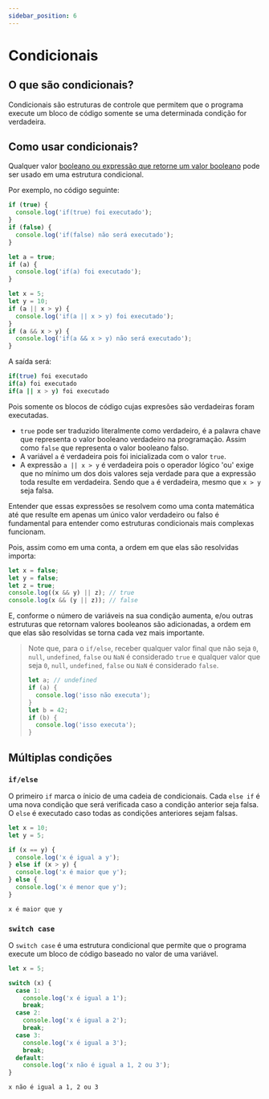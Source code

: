 ```yaml
---
sidebar_position: 6
---
```


# Condicionais

## O que são condicionais?

Condicionais são estruturas de controle que permitem que o programa execute um bloco de código somente se uma determinada condição for verdadeira.

## Como usar condicionais?

Qualquer valor [booleano ou expressão que retorne um valor booleano](pathname:///docs/javascript/programming-basics/data-types) pode ser usado em uma estrutura condicional.

Por exemplo, no código seguinte:

```js title="if.js"
if (true) {
  console.log('if(true) foi executado');
}
if (false) {
  console.log('if(false) não será executado');
}

let a = true;
if (a) {
  console.log('if(a) foi executado');
}

let x = 5;
let y = 10;
if (a || x > y) {
  console.log('if(a || x > y) foi executado');
}
if (a && x > y) {
  console.log('if(a && x > y) não será executado');
}
```

A saída será:

```bash title="if.js output"
if(true) foi executado
if(a) foi executado
if(a || x > y) foi executado
```

Pois somente os blocos de código cujas expresões são verdadeiras foram executadas.

- `true` pode ser traduzido literalmente como verdadeiro, é a palavra chave que representa o valor booleano verdadeiro na programação. Assim como `false` que representa o valor booleano falso.
- A variável `a` é verdadeira pois foi inicializada com o valor `true`.
- A expressão `a || x > y` é verdadeira pois o operador lógico 'ou' exige que no mínimo um dos dois valores seja verdade para que a expressão toda resulte em verdadeira. Sendo que `a` é verdadeira, mesmo que `x > y` seja falsa.

Entender que essas expressões se resolvem como uma conta matemática até que resulte em apenas um único valor verdadeiro ou falso é fundamental para entender como estruturas condicionais mais complexas funcionam.

Pois, assim como em uma conta, a ordem em que elas são resolvidas importa:

```js
let x = false;
let y = false;
let z = true;
console.log((x && y) || z); // true
console.log(x && (y || z)); // false
```

E, conforme o número de variáveis na sua condição aumenta, e/ou outras estruturas que retornam valores booleanos são adicionadas, a ordem em que elas são resolvidas se torna cada vez mais importante.

> Note que, para o `if/else`, receber qualquer valor final que não seja `0`, `null`, `undefined`, `false` ou `NaN` é considerado `true` e qualquer valor que seja `0`, `null`, `undefined`, `false` ou `NaN` é considerado `false`.
>
> ```js
> let a; // undefined
> if (a) {
>   console.log('isso não executa');
> }
> let b = 42;
> if (b) {
>   console.log('isso executa');
> }
> ```

## Múltiplas condições

### `if/else`

O primeiro `if` marca o ínicio de uma cadeia de condicionais. Cada `else if` é uma nova condição que será verificada caso a condição anterior seja falsa. O `else` é executado caso todas as condições anteriores sejam falsas.

```js title="if-else.js"
let x = 10;
let y = 5;

if (x == y) {
  console.log('x é igual a y');
} else if (x > y) {
  console.log('x é maior que y');
} else {
  console.log('x é menor que y');
}
```

```bash title="if-else.js output"
x é maior que y
```

### `switch case`

O `switch case` é uma estrutura condicional que permite que o programa execute um bloco de código baseado no valor de uma variável.

```js title="switch-case.js"
let x = 5;

switch (x) {
  case 1:
    console.log('x é igual a 1');
    break;
  case 2:
    console.log('x é igual a 2');
    break;
  case 3:
    console.log('x é igual a 3');
    break;
  default:
    console.log('x não é igual a 1, 2 ou 3');
}
```

```bash title="switch-case.js output"
x não é igual a 1, 2 ou 3
```
